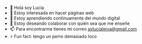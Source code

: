 - 👋 Hola soy Lucía
- 👀 Estoy interesada en hacer páginas web 
- 🌱 Estoy aprendiendo continuamente del mundo digital
- 💞️ Estoy deseando colaborar con quién sea que me enseñe
- 📫 Para encontrarme tienes mi correo avlucialeiva@gmail.com
- ⚡ Fun fact: tengo un perro demasiado loco

<!---
avlucia/avlucia is a ✨ special ✨ repository because its `README.md` (this file) appears on your GitHub profile.
You can click the Preview link to take a look at your changes.
--->
